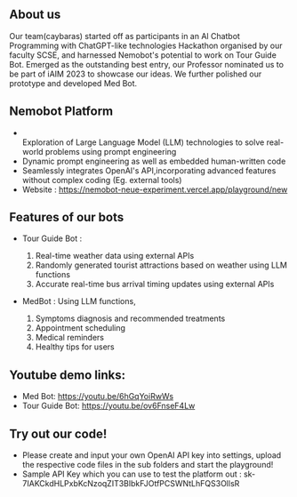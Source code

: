 ## About us
Our team(caybaras) started off as participants in an Al Chatbot Programming with ChatGPT-like technologies Hackathon organised by our faculty SCSE, and harnessed Nemobot's potential to work on Tour Guide Bot. Emerged as the outstanding best entry, our Professor nominated us to be part of iAIM 2023 to showcase our ideas. We further polished our prototype and developed Med Bot. 


## Nemobot Platform
- <br> Exploration of Large Language Model (LLM) technologies to solve real-world problems using prompt engineering
- Dynamic prompt engineering as well as embedded human-written code
- Seamlessly integrates OpenAI's API,incorporating advanced features without complex coding (Eg. external tools) 
- Website : https://nemobot-neue-experiment.vercel.app/playground/new

## Features of our bots 
- Tour Guide Bot :
   1. Real-time weather data using external APIs
   2. Randomly generated tourist attractions based on weather using LLM functions
   3. Accurate real-time bus arrival timing updates using external APIs
 
- MedBot : Using LLM functions, 
  1. Symptoms diagnosis and recommended treatments
  2. Appointment scheduling
  3. Medical reminders
  4. Healthy tips for users 

## Youtube demo links: 
- Med Bot: https://youtu.be/6hGqYoiRwWs
- Tour Guide Bot: https://youtu.be/ov6FnseF4Lw


## Try out our code! 
- Please create and input your own OpenAI API key into settings, upload the respective code files in the sub folders  and start the playground!
- Sample API Key which you can use to test the platform out :   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

